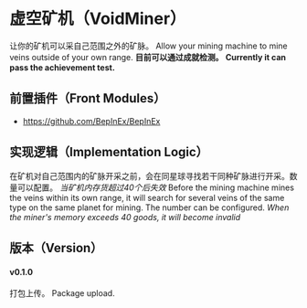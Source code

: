 # 虚空矿机（VoidMiner）
让你的矿机可以采自己范围之外的矿脉。
Allow your mining machine to mine veins outside of your own range. 
**目前可以通过成就检测。**
**Currently it can pass the achievement test.** 

## 前置插件（Front Modules）
- https://github.com/BepInEx/BepInEx

## 实现逻辑（Implementation Logic）
在矿机对自己范围内的矿脉开采之前，会在同星球寻找若干同种矿脉进行开采。数量可以配置。
*当矿机内存货超过40个后失效*
Before the mining machine mines the veins within its own range, it will search for several veins of the same type on the same planet for mining. The number can be configured.
*When the miner's memory exceeds 40 goods, it will become invalid* 

## 版本（Version）
#### v0.1.0 
打包上传。
Package upload. 